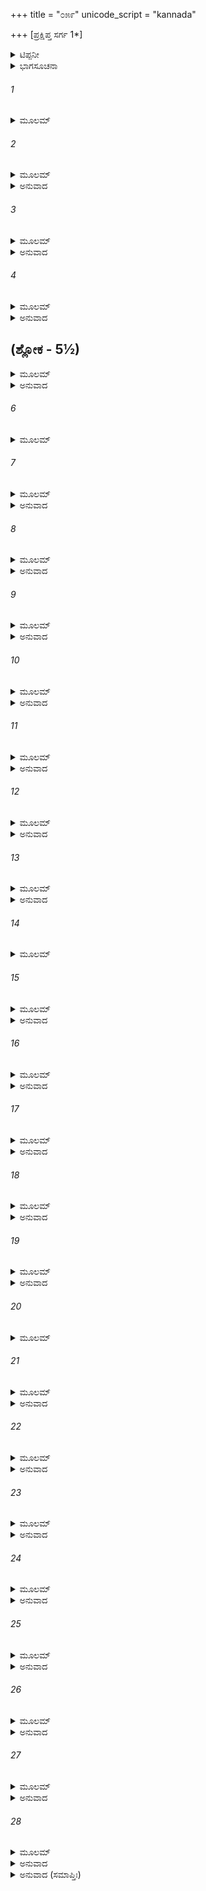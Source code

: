 +++
title = "೦೫೯"
unicode_script = "kannada"

+++
[ಪ್ರಕ್ಷಿಪ್ತ ಸರ್ಗ 1*]



<details><summary>ಟಿಪ್ಪನೀ</summary>

*ಕೆಲವು ಪ್ರತಿಗಳಲ್ಲಿ ಇಲ್ಲಿ ಮೂರು ಸರ್ಗ ಇನ್ನು ಸಿಗುತ್ತವೆ. ಅದಕ್ಕೆ ಸಂಸ್ಕೃತ ಟೀಕಾಕಾರ ವ್ಯಾಖ್ಯಾನ ಸಿಗದಿರುವುದರಿಂದ ಇವನ್ನು ಪ್ರಕ್ಷಿಪ್ತ ಎಂದು ಹೇಳಲಾಗಿದೆ. ಇವುಗಳಲ್ಲಿ ಎರಡು ಸರ್ಗ ಉಪಯೋಗೀ ಇರುವುದರಿಂದ ಇಲ್ಲಿ ಅನುವಾದ ಸಹಿತ ಕೊಡಲಾಗಿದೆ.
</details>

<details><summary>ಭಾಗಸೂಚನಾ</summary>

ಶ್ರೀರಾಮನ ಬಾಗಿಲಿಗೆ ನಾಯಿಯೊಂದು ಬಂದುದು, ಅದನ್ನು ಸಭಾಭವನಕ್ಕೆ ಕರೆತರಲು ಶ್ರೀರಾಮನ ಆದೇಶ
</details>

###### 1


<details><summary>ಮೂಲಮ್</summary>

ತತಃ ಪ್ರಭಾತೇ ವಿಮಲೇ ಕೃತ್ವಾ ಪೌರ್ವಾಹ್ಣಿಕೀಂ ಕ್ರಿಯಾಮ್ ।  
ಧರ್ಮಾಸನಗತೋ ರಾಜಾ ರಾಮೋರಾಜೀವಲೋಚನಃ ॥
</details>

###### 2


<details><summary>ಮೂಲಮ್</summary>

ರಾಜಧರ್ಮಾನವೇಕ್ಷನ್ ವೈ ಬ್ರಾಹ್ಮಣೈರ್ನೈಗಮೈಃಸಹ ।  
ಪುರೋಧಸಾ ವಸಿಷ್ಠೇನ ಋಷಿಣಾ ಕಶ್ಯಪೇನ ಚ ॥
</details>

<details><summary>ಅನುವಾದ</summary>

ಅನಂತರ ನಿರ್ಮಲ ಪ್ರಭಾತಕಾಲದಲ್ಲಿ ಸಂಧ್ಯಾ ವಂದನಾದಿ ನಿತ್ಯಕರ್ಮ ಮಾಡಿ ಕಮಲನಯನ ರಾಜಾ ಶ್ರೀರಾಮನು ರಾಜಧರ್ಮಗಳನ್ನು ಪಾಲಿಸುತ್ತಾ ವೇದ ವೇತ್ತರಾದ ಬ್ರಾಹ್ಮಣರು, ಪುರೋಹಿತ ವಸಿಷ್ಠರು ಹಾಗೂ ಕಶ್ಯಪ ಮುನಿಗಳೊಂದಿಗೆ ರಾಜಸಭೆಯಲ್ಲಿ ಉಪಸ್ಥಿತನಾಗಿ ಧರ್ಮಾನುಸಾರ ವಿರಾಜಮಾನನಾದನು.॥1-2॥
</details>

###### 3


<details><summary>ಮೂಲಮ್</summary>

ಮಂತ್ರಿಭಿರ್ವ್ಯವಹಾರಜ್ಞೈಸ್ತಥಾನ್ಯೈರ್ಧರ್ಮಪಾಠಕೈಃ ।  
ನೀತಿಜ್ಞೈರಥ ಸಭ್ಯೈಶ್ಚ ರಾಜಭಿಃ ಸಾ ಸಭಾ ವೃತಾ ॥
</details>

<details><summary>ಅನುವಾದ</summary>

ಆ ಸಭಾ ವ್ಯವಹಾರದ ಜ್ಞಾನವುಳ್ಳ ಮಂತ್ರಿಗಳಿಂದ, ಧರ್ಮಶಾಸ್ತ್ರ, ವಿದ್ವಾಂಸರಿಂದ, ನೀತಿಜ್ಞರಿಂದ, ರಾಜರುಗಳಿಂದ, ಇತರ ಸಭಾಸದರಿಂದ ಆ ರಾಜಸಭೆ ತುಂಬಿತ್ತು.॥3॥
</details>

###### 4


<details><summary>ಮೂಲಮ್</summary>

ಸಭಾ ಯಥಾ ಮಹೇಂದ್ರಸ್ಯ ಯಮಸ್ಯ ವರುಣಸ್ಯ ಚ ।  
ಶುಶುಭೇ ರಾಜಸಿಂಹಸ್ಯ ರಾಮಸ್ಯಾಕ್ಲಿಷ್ಟಕರ್ಮಣಃ ॥
</details>

<details><summary>ಅನುವಾದ</summary>

ಸುಲಭವಾಗಿ ಮಹಾಕರ್ಮ ಮಾಡುವ ರಾಜಸಿಂಹ ಶ್ರೀರಾಮನ ಆ ಸಭೆಯು ಇಂದ್ರ, ಯಮ, ವರುಣರ ಸಭೆಗಳಂತೆ ಶೋಭಿಸುತ್ತಿತ್ತು.॥4॥
</details>

## (ಶ್ಲೋಕ - 5½)


<details><summary>ಮೂಲಮ್</summary>

ಅಥ ರಾಮೋಽಬ್ರವೀತ್ತತ್ರ ಲಕ್ಷ್ಮಣಂ ಶುಭಲಕ್ಷಣಮ್ ।  
ನಿರ್ಗಚ್ಛ ತ್ವಂಮಹಾಬಾಹೋ ಸುಮಿತ್ರಾನಂದವರ್ಧನ ॥  
ಕಾರ್ಯಾರ್ಥಿನಶ್ಚ ಸೌಮಿತ್ರೇ ವ್ಯಾಹರ್ತುಂ ತ್ವಮುಪಾಕ್ರಮ ।
</details>

<details><summary>ಅನುವಾದ</summary>

ಅಲ್ಲಿ ಕುಳಿತಿರುವ ಭಗವಾನ್ ಶ್ರೀರಾಮನು ಶುಭಲಕ್ಷಣಸಂಪನ್ನ ಲಕ್ಷ್ಮಣನಲ್ಲಿ ಹೇಳಿದನು-ಮಾತೆ ಸುಮಿತ್ರಾನಂದವರ್ಧನ ಮಹಾ ಬಾಹು ವೀರನೇ! ನೀನು ಹೊರಗೆ ಹೋಗಿ ಯಾರು-ಯಾರು ಕಾರ್ಯಾರ್ಥಿಗಳು ಉಪಸ್ಥಿತರಾಗಿದ್ದಾರೆ ಎಂದು ನೋಡು. ಸುಮಿತ್ರಾಕುಮಾರ! ನೀನು ಆ ಕಾರ್ಯಾರ್ಥಿಗಳನ್ನು ಒಬ್ಬೊಬ್ಬರಾಗಿ ಕರೆಯಲು ಪ್ರಾರಂಭಿಸು.॥5½॥
</details>

###### 6


<details><summary>ಮೂಲಮ್</summary>

ರಾಮಸ್ಯ ಭಾಷಿತಂ ಶ್ರುತ್ವಾ ಲಕ್ಷ್ಮಣಃ ಶುಭಲಕ್ಷಣಃ ॥
</details>

###### 7


<details><summary>ಮೂಲಮ್</summary>

ದ್ವಾರದೇಶಮುಪಾಗಮ್ಯ ಕಾರ್ಯಿಣಶ್ಚಾಹ್ವಯತ್ಸ್ವಯಮ್ ।  
ನ ಕಶ್ಚಿದಬ್ರವೀತ್ತತ್ರ ಮಮ ಕಾರ್ಯಮಿಹಾದ್ಯ ವೈ ॥
</details>

<details><summary>ಅನುವಾದ</summary>

ಶ್ರೀರಾಮನ ಆದೇಶವನ್ನು ಕೇಳಿ ಶುಭಲಕ್ಷಣ ಲಕ್ಷ್ಮಣನು ಮಹಾದ್ವಾರಕ್ಕೆ ಬಂದು ಕಾರ್ಯಾರ್ಥಿಗಳನ್ನು ಕರೆದನು, ಆದರೆ ನನಗೆ ಇಲ್ಲಿ ಯಾವುದೋ ಕಾರ್ಯವಿದೆ ಎಂದು ಹೇಳುವವರು ಯಾರೂ ಇರಲಿಲ್ಲ.॥6-7॥
</details>

###### 8


<details><summary>ಮೂಲಮ್</summary>

ನಾಧಯೋ ವ್ಯಾಧಯಶ್ಚೈವ ರಾಮೇ ರಾಜ್ಯಂ ಪ್ರಶಾಸತಿ ।  
ಪಕ್ವಸಸ್ಯಾ ವಸುಮತೀ ಸರ್ವೌಷಧಿಸಮನ್ವಿತಾ ॥
</details>

<details><summary>ಅನುವಾದ</summary>

ಶ್ರೀರಾಮನ ಆಳ್ವಿಕೆಯಲ್ಲಿ ಎಲ್ಲಿಯೂ ಯಾರಿಗೂ ಶಾರೀರಿಕ ರೋಗಗಳಿರಲಿಲ್ಲ, ಮಾನಸಿಕ ಚಿಂತೆಗಳು ಸತಾಯಿಸುತ್ತಿರಲಿಲ್ಲ. ಪೃಥಿವಿಯಲ್ಲಿ ಎಲ್ಲ ರೀತಿಯ ಔಷಧಿಗಳು (ಅನ್ನ-ಫಲಾದಿಗಳು) ಉತ್ಪನ್ನವಾಗಿ, ಬೆಳೆದು ನಿಂತ ಹೊಲಗಳು ಎಲ್ಲೆಡೆ ಶೋಭಿಸುತ್ತಿದ್ದವು.॥8॥
</details>

###### 9


<details><summary>ಮೂಲಮ್</summary>

ನ ಬಾಲೋ ಮ್ರಿಯತೇ ತತ್ರ ನ ಯುವಾ ನ ಚ ಮಧ್ಯಮಃ ।  
ಧರ್ಮೇಣ ಶಾಸಿತಂ ಸರ್ವಂ ನ ಚ ಬಾಧಾ ವಿಧೀಯತೇ ॥
</details>

<details><summary>ಅನುವಾದ</summary>

ಶ್ರೀರಾಮ ರಾಜ್ಯದಲ್ಲಿ ಬಾಲಕರ, ಯುವಕರ, ನಡುವಯಸ್ಸಿನವರ ಮೃತ್ಯು ಆಗುತ್ತಿರಲಿಲ್ಲ. ಎಲ್ಲರ ಶಾಸನ ಧರ್ಮಪೂರ್ವಕ ನಡೆಯುತ್ತಿತ್ತು. ಯಾರಿಗೂ ಯಾವುದೇ ಬಾಧೆಗಳು ಇದಿರಾಗುತ್ತಿರಲಿಲ್ಲ.॥9॥
</details>

###### 10


<details><summary>ಮೂಲಮ್</summary>

ದೃಶ್ಯತೇ ನ ಚ ಕಾರ್ಯಾರ್ಥೀ ರಾಮೇ ರಾಜ್ಯಂ ಪ್ರಶಾಸತಿ ।  
ಲಕ್ಷ್ಮಣಃ ಪ್ರಾಂಜಲಿರ್ಭೂತ್ವಾ ರಾಮಾಯೈವಂ ನ್ಯವೇದಯತ್ ॥
</details>

<details><summary>ಅನುವಾದ</summary>

ಶ್ರೀರಾಮನ ಶಾಸನಕಾಲದಲ್ಲಿ ಎಂದೂ ಯಾರೇ ಕಾರ್ಯಾರ್ಥಿಗಳು ಕಂಡು ಬರುತ್ತಿರಲಿಲ್ಲ. ಲಕ್ಷ್ಮಣನು ಕೈಮುಗಿದುಕೊಂಡು ಶ್ರೀರಾಮಚಂದ್ರನಲ್ಲಿ ರಾಜ್ಯದ ಇಂತಹ ಸ್ಥಿತಿಯನ್ನು ತಿಳಿಸಿದನು.॥10॥
</details>

###### 11


<details><summary>ಮೂಲಮ್</summary>

ಅಥರಾಮಃ ಪ್ರಸನ್ನಾತ್ಮಾ ಸೌಮಿತ್ರಿಮಿದಮಬ್ರವೀತ್ ।  
ಭೂಯ ಏವ ತು ಗಚ್ಛ ತ್ವಂ ಕಾರ್ಯಿಣಃ ಪ್ರವಿಚಾರಯ ॥
</details>

<details><summary>ಅನುವಾದ</summary>

ಅನಂತರ ಪ್ರಸನ್ನಚಿತ್ತನಾದ ಶ್ರೀರಾಮನು ಸುಮಿತ್ರಾಕುಮಾರನಲ್ಲಿ ಪುನಃ ಹೀಗೆ ಹೇಳಿದನು-ಲಕ್ಷ್ಮಣ! ನೀನು ಪುನಃ ಹೋಗಿ ಕಾರ್ಯಾರ್ಥಿಗಳನ್ನು ಹುಡುಕು.॥11॥
</details>

###### 12


<details><summary>ಮೂಲಮ್</summary>

ಸಮ್ಯಕ್ಪ್ರಣೀತಯಾ ನೀತ್ಯಾ ನಾಧರ್ಮೋ ವಿದ್ಯತೇ ಕ್ವಚಿತ್ ।  
ತಸ್ಮಾದ್ರಾಜಭಯಾತ್ಸರ್ವೇ ರಕ್ಷಂತೀಹ ಪರಸ್ಪರಮ್ ॥
</details>

<details><summary>ಅನುವಾದ</summary>

ಚೆನ್ನಾಗಿ ಉತ್ತಮ ನೀತಿಯನ್ನು ಪ್ರಯೋಗಿಸುವುದರಿಂದ ರಾಜ್ಯದಲ್ಲಿ ಎಲ್ಲಿಯೂ ಅಧರ್ಮ ಉಳಿಯುವುದಿಲ್ಲ. ಆದ್ದರಿಂದ ಎಲ್ಲ ಜನರು ರಾಜನ ಭಯದಿಂದ ಇಲ್ಲಿ ಒಬ್ಬರು ಮತ್ತೊಬ್ಬರನ್ನು ರಕ್ಷಿಸುತ್ತಿದ್ದರು.॥12॥
</details>

###### 13


<details><summary>ಮೂಲಮ್</summary>

ಬಾಣಾ ಇವ ಮಯಾ ಮುಕ್ತಾ ಇಹ ರಕ್ಷಂತೀ ಮೇ ಪ್ರಜಾಃ ।  
ತಥಾಪಿ ತ್ವಂಮಹಾಬಾಹೋ ಪ್ರಜಾ ರಕ್ಷಸ್ವ ತತ್ಪರಃ ॥
</details>

<details><summary>ಅನುವಾದ</summary>

ರಾಜಸೇವಕರಾದರೋ ನಾನು ಬಿಟ್ಟ ಬಾಣದಂತೆ ಇಲ್ಲಿ ಪ್ರಜೆಗಳನ್ನು ರಕ್ಷಿಸುತ್ತಿದ್ದರೂ ಮಹಾಬಾಹೋ! ನೀನು ಸ್ವತಃ ತತ್ಪರನಾಗಿದ್ದು  ಪ್ರಜೆಯ ಪಾಲನೆಯನ್ನು ಮಾಡು.॥13॥
</details>

###### 14


<details><summary>ಮೂಲಮ್</summary>

ಏವಮುಕ್ತಸ್ತು ಸೌಮಿತ್ರಿರ್ನಿರ್ಜಗಾಮನೃಪಾಲಯಾತ್ ।  
ಅಪಶ್ಯದ್ದ್ವಾರದೇಶೇ ವೈ ಶ್ವಾನಂ ತಾವದವಸ್ಥಿತಮ್ ॥
</details>

###### 15


<details><summary>ಮೂಲಮ್</summary>

ತಮೇವ ವೀಕ್ಷಮಾಣಂ ವೈ ವಿಕ್ರೋಶಂತಂ ಮುಹುರ್ಮುಹುಃ ।  
ದೃಷ್ಟ್ವಾಥ ಲಕ್ಷ್ಮಣಸ್ತಂ ವೈ ಸ ಪಪ್ರಚ್ಛಾಥ ವೀರ್ಯವಾನ್ ॥
</details>

<details><summary>ಅನುವಾದ</summary>

ಶ್ರೀರಾಮನು ಹೀಗೆ ಹೇಳಿದಾಗ ಸೌಮಿತ್ರಿಯು ರಾಜ್ಯ ಭವನದಿಂದ ಹೊರಗೆ ಹೊರಟನು. ಹೊರಗೆ ಬಂದು ನೋಡಿದರೆ ದ್ವಾರದಲ್ಲಿ ಒಂದು ನಾಯಿ ನಿಂತಿತ್ತು, ಅದು ಅವನನ್ನು ನೋಡಿ ಪದೇ-ಪದೇ ಬೊಗಳುತ್ತಿತ್ತು. ಇದನ್ನು ನೋಡಿ ಪರಾಕ್ರಮಿ ಲಕ್ಷ್ಮಣನು ಅದರಲ್ಲಿ ಕೇಳಿದನು.॥14-15॥
</details>

###### 16


<details><summary>ಮೂಲಮ್</summary>

ಕಿಂ ತೇ ಕಾರ್ಯಂ ಮಹಾಭಾಗ ಬ್ರೂಹಿ ವಿಸ್ರಬ್ಧಮಾನಸಃ ।  
ಲಕ್ಷ್ಮಣಸ್ಯ ವಚಃ ಶ್ರುತ್ವಾ ಸಾರಮೇಯೋಭ್ಯಭಾಷತ ॥
</details>

<details><summary>ಅನುವಾದ</summary>

ಮಹಾಭಾಗ! ನಿನಗೆ ಏನು ಕೆಲಸವಿದೆ? ನಿರ್ಭಯವಾಗಿ ತಿಳಿಸು. ಲಕ್ಷ್ಮಣನ ಮಾತನ್ನು ಕೇಳಿ ನಾಯಿಯು ಹೇಳಿತು-॥16॥
</details>

###### 17


<details><summary>ಮೂಲಮ್</summary>

ಸರ್ವಭೂತಶರಣ್ಯಾಯ ರಾಮಾಯಾಕ್ಲಿಷ್ಟ ಕರ್ಮಣೇ ।  
ಭಯೇಷ್ವಭಯದಾತ್ರೇ ಚ ತಸ್ಮೈ ವಕ್ತುಂ ಸಮುತ್ಸಹೇ ॥
</details>

<details><summary>ಅನುವಾದ</summary>

ಯಾರು ಸಮಸ್ತ ಪ್ರಾಣಿಗಳಿಗೆ ಶರಣು ಕೊಡುವನೋ, ಕ್ಲೇಶರಹಿತ ಕರ್ಮ ಮಾಡುವನೋ, ಭಯದಲ್ಲಿ ಅಭಯ ಕೊಡುವನೋ ಆ ಭಗವಾನ್ ಶ್ರೀರಾಮನ ಮುಂದೆಯೇ ನನ್ನ ಕಾರ್ಯವನ್ನು ಹೇಳಬಲ್ಲೆ.॥17॥
</details>

###### 18


<details><summary>ಮೂಲಮ್</summary>

ಏತಚ್ಛ್ರುತ್ವಾ ಚ ವಚನಂ ಸಾರಮೇಯಸ್ಯ ಲಕ್ಷ್ಮಣಃ ।  
ರಾಘವಾಯ ತದಾಖ್ಯಾತುಂ ಪ್ರವಿವೇಶಾಲಯಂ ಶುಭಮ್ ॥
</details>

<details><summary>ಅನುವಾದ</summary>

ನಾಯಿಯ ಮಾತನ್ನು ಕೇಳಿ ಲಕ್ಷ್ಮಣನು ಶ್ರೀರಾಮನಿಗೆ ಇದನ್ನು ಸೂಚಿಸಲು ಸುಂದರ ರಾಜಭವನದಲ್ಲಿ ಪ್ರವೇಶಿಸಿದನು.॥18॥
</details>

###### 19


<details><summary>ಮೂಲಮ್</summary>

ನಿವೇದ್ಯ ರಾಮಸ್ಯ ಪುನರ್ನಿರ್ಜಗಾಮ ನೃಪಾಲಯಾತ್ ।  
ವಕ್ತವ್ಯಂ ಯದಿ ತೇ ಕಿಂಚಿತ್ತತ್ತ್ವಂ ಬ್ರೂಹಿ ನೃಪಾಯ ವೈ ॥
</details>

<details><summary>ಅನುವಾದ</summary>

ಶ್ರೀರಾಮನಿಗೆ ನಾಯಿಯ ಮಾತನ್ನು ತಿಳಿಸಿ ಲಕ್ಷ್ಮಣನು ಪುನಃ ರಾಜದ್ವಾರಕ್ಕೆ ಬಂದು ಅದರಲ್ಲಿ ಹೇಳಿದನು - ನಿನಗೆ ಏನಾದರೂ ಹೇಳುವುದಿದ್ದರೆ ಹೋಗಿ ರಾಜನಲ್ಲೇ ತಿಳಿಸು.॥19॥
</details>

###### 20


<details><summary>ಮೂಲಮ್</summary>

ಲಕ್ಷ್ಮಣಸ್ಯ ವಚಃ ಶ್ರುತ್ವಾ ಸಾರಮೇಯೋಽಭ್ಯಭಾಷತ ।  
ದೇವಾಗಾರೇ ನೃಪಾಗಾರೇ ದ್ವಿಜವೇಶ್ಮಸು ವೈ ತಥಾ ॥
</details>

###### 21


<details><summary>ಮೂಲಮ್</summary>

ವಹ್ನಿಃ ಶತಕ್ರತುಶ್ಚೈವ ಸೂರ್ಯೋ ವಾಯುಶ್ಚ ತಿಷ್ಠತಿ ।  
ನಾತ್ರ ಯೋಗ್ಯಾಸ್ತು ಸೌಮಿತ್ರೇ ಯೋನೀನಾಮಧಮಾ ವಯಮ್ ॥
</details>

<details><summary>ಅನುವಾದ</summary>

ಲಕ್ಷ್ಮಣನ ಮಾತನ್ನು ಕೇಳಿ ನಾಯಿಯು ಹೇಳಿತು - ಸುಮಿತ್ರಾನಂದನ! ದೇವಾಲಯದಲ್ಲಿ, ರಾಜಭವನದಲ್ಲಿ, ಬ್ರಾಹ್ಮಣರ ಮನೆಗಳಲ್ಲಿ ಅಗ್ನಿ, ಇಂದ್ರ, ಸೂರ್ಯ, ವಾಯು ಸದಾ ಸ್ಥಿತರಾಗಿರುತ್ತಾರೆ. ಆದ್ದರಿಂದ ನಮ್ಮಂತಹ ಅಧಮ ಯೋನೀ ಜೀವರಿಗೆ ಸ್ವೇಚ್ಛೆಯಿಂದ ಅಲ್ಲಿಗೆ ಹೋಗುವುದು ಯೋಗ್ಯವಲ್ಲ.॥20-21॥
</details>

###### 22


<details><summary>ಮೂಲಮ್</summary>

ಪ್ರವೇಷ್ಟುಂ ನಾತ್ರ ಶಕ್ಷ್ಯಾಮಿ ಧರ್ಮೋ ವಿಗ್ರಹವಾನ್ನೃಪಃ ।  
ಸತ್ಯವಾದೀ ರಣಪಟುಃ ಸರ್ವಸತ್ತ್ವಹಿತೇ ರತಃ ॥
</details>

<details><summary>ಅನುವಾದ</summary>

ನಾನು ಈ ರಾಜಭವನದಲ್ಲಿ ಪ್ರವೇಶಿಸಲಾರೆ; ಏಕೆಂದರೆ ರಾಜಾಶ್ರೀರಾಮನು ಧರ್ಮದ ಮೂರ್ತಿಮಂತ ಸ್ವರೂಪವಾಗಿದ್ದಾನೆ. ಅವನು ಸತ್ಯವಾದೀ, ಸಂಗ್ರಾಮಕುಶಲ ಮತ್ತು ಸಮಸ್ತ ಪ್ರಾಣಿಗಳ ಹಿತದಲ್ಲಿ ತತ್ಪರನಾಗಿರುವನು.॥22॥
</details>

###### 23


<details><summary>ಮೂಲಮ್</summary>

ಷಾಡ್ಗುಣ್ಯಸ್ಯ ಪದಂ ವೇತ್ತಿ ನೀತಿಕರ್ತಾ ಸ ರಾಘವಃ ।  
ಸರ್ವಜ್ಞಃ ಸರ್ವದರ್ಶೀ ಚ ರಾಮೋ ರಮಯತಾಂ ವರಃ ॥
</details>

<details><summary>ಅನುವಾದ</summary>

ಅವನು ಸಂಧೀ, ವಿಗ್ರಹ ಆದಿ ಆರು ಗುಣಗಳ ಪ್ರಯೋಗದ ಸಂದರ್ಭಗಳನ್ನು ತಿಳಿದಿರುವನು. ಶ್ರೀರಾಮನು ನ್ಯಾಯ ಮಾಡುವವನೂ, ಸರ್ವಜ್ಞನೂ, ಸರ್ವದರ್ಶಿಯೂ ಆಗಿದ್ದಾನೆ. ಶ್ರೀರಾಮನು ಇತರರ ಮನಸ್ಸನ್ನು ರಮಿಸುವವನಾಗಿದ್ದಾನೆ.॥23॥
</details>

###### 24


<details><summary>ಮೂಲಮ್</summary>

ಸ ಸೋಮಃ ಸ ಚ ಮೃತ್ಯುಶ್ಚ ಸ ಯಮೋ ಧನದಸ್ತಥಾ ।  
ವಹ್ನಿಃಶತಕ್ರತುಶ್ಚೈವ ಸೂರ್ಯೋ ವೈ ವರುಣಸ್ತಥಾ ॥
</details>

<details><summary>ಅನುವಾದ</summary>

ಅವನೇ ಚಂದ್ರ, ಮೃತ್ಯು, ಯಮ, ಕುಬೇರ, ಅಗ್ನಿ, ಇಂದ್ರ, ಸೂರ್ಯ, ವರುಣ ಎಲ್ಲವಾ ಆಗಿರುವನು.॥24॥
</details>

###### 25


<details><summary>ಮೂಲಮ್</summary>

ತಸ್ಯ ತ್ವಂ ಬ್ರೂಹಿ ಸೌಮಿತ್ರೇ ಪ್ರಜಾಪಾಲಃ ಸ ರಾಘವಃ ।  
ಅನಾಜ್ಞಪ್ತಸ್ತು ಸೌಮಿತ್ರೇ ಪ್ರವೇಷ್ಟುಂನೇಚ್ಛಯಾಮ್ಯಹಮ್ ॥
</details>

<details><summary>ಅನುವಾದ</summary>

ಸುಮಿತ್ರಾನಂದನ! ಶ್ರೀರಘುನಾಥನು ಪ್ರಜಾಪಾಲಕನಾಗಿದ್ದಾನೆ. ನೀವು ಅವನಲ್ಲಿ ಹೇಳಿರಿ. ನಾನು ಅವನ ಆಜ್ಞೆ ಪಡೆಯದೆ ಈ ಭವನದಲ್ಲಿ ಪ್ರವೇಶಿಸಲು ಬಯಸುವುದಿಲ್ಲ.॥25॥
</details>

###### 26


<details><summary>ಮೂಲಮ್</summary>

ಆನೃಶಂಸ್ಯಾನ್ಮಹಾಭಾಗಃ ಪ್ರವಿವೇಶ ಮಹಾದ್ಯುತಿಃ ।  
ನೃಪಾಲಯಂ ಪ್ರವಿಶ್ಯಾಥ ಲಕ್ಷ್ಮಣೋ ವಾಕ್ಯಮಬ್ರವೀತ್ ॥
</details>

<details><summary>ಅನುವಾದ</summary>

ಇದನ್ನು ಕೇಳಿ ಮಹಾತೇಜಸ್ವೀ ಮಹಾಭಾಗ ಲಕ್ಷ್ಮಣನು ದಯಾವಶ ರಾಜಭವನವನ್ನು ಪ್ರವೇಶಿಸಿ ಹೇಳಿದನು.॥26॥
</details>

###### 27


<details><summary>ಮೂಲಮ್</summary>

ಶ್ರೂಯತಾಂ ಮಮ ವಿಜ್ಞಾಪ್ಯಂ ಕೌಸಲ್ಯಾನಂದವರ್ಧನ ।  
ಯನ್ಮಯೋಕ್ತಂ ಮಹಾಬಾಹೋ ತವ ಶಾಸನಜಂ ವಿಭೋ ॥
</details>

<details><summary>ಅನುವಾದ</summary>

ಕೌಸಲ್ಯಾನಂದವರ್ದಕ ಮಹಾಬಾಹು ಶ್ರೀರಾಮಾ! ನನ್ನ ನಿವೇದನೆಯನ್ನು ಆಲಿಸಿರಿ. ನಿಮ್ಮ ಆದೇಶದಂತೆ ನಾನು ಹೊರಗೆ ಹೋಗಿ ಕಾರ್ಯಾರ್ಥಿಗಳನ್ನು ಕರೆದೆ.॥27॥
</details>

###### 28


<details><summary>ಮೂಲಮ್</summary>

ಶ್ವಾ ವೈ ತೇ ತಿಷ್ಠತೇ ದ್ವಾರಿ ಕಾರ್ಯಾರ್ಥೀ ಸಮುಪಾಗತಃ ।  
ಲಕ್ಷ್ಮಣಸ್ಯ ವಚಃ ಶ್ರುತ್ವಾ ರಾಮೋ ವಚನಮಬ್ರವೀತ್ ।  
ಸಂಪ್ರವೇಶಯ ವೈ ಕ್ಷಿಪ್ರಂ ಕಾರ್ಯಾರ್ಥೀ ಯೋಽತ್ರ ತಿಷ್ಠತಿ ॥
</details>

<details><summary>ಅನುವಾದ</summary>

ಆಗ ನಿಮ್ಮ ದ್ವಾರದಲ್ಲಿ ಒಂದು ನಾಯಿ ನಿಂತಿದೆ, ಅದು ಕಾರ್ಯಾರ್ಥಿ ಯಾಗಿ ಬಂದಿದೆ. ಲಕ್ಷ್ಮಣನ ಮಾತನ್ನು ಕೇಳಿ ಶ್ರೀರಾಮನು ಹೇಳಿದನು - ಇಲ್ಲಿ ಕಾರ್ಯಾರ್ಥಿಯಾಗಿ ಯಾರೇ ನಿಂತಿದ್ದರೆ, ಅವರನ್ನು ಶೀಘ್ರವಾಗಿ ಭವನದೊಳಗೆ ಕರೆದುಕೊಂಡು ಬಾ.॥28॥
</details>

<details><summary>ಅನುವಾದ (ಸಮಾಪ್ತಿಃ)</summary>

ಪ್ರಕ್ಷಿಪ್ತ ಒಂದನೆಯ ಸರ್ಗ ಪೂರ್ಣವಾಯಿತು.
</details>
